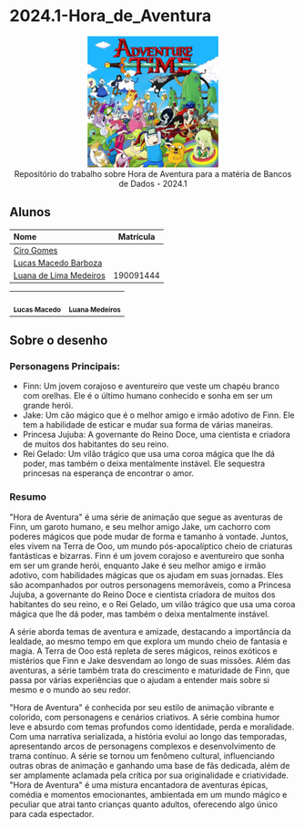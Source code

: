 # 2024.1-Hora_de_Aventura

<div align="center"> <img src="docs/Imagens/HoraDeAventura.jpg" height="230" width="auto"/> </div>
<div align="center">Repositório do trabalho sobre Hora de Aventura para a matéria de Bancos de Dados - 2024.1</div>

## Alunos

| Nome                                                               | Matrícula |
| :----------------------------------------------------------------- | :-------: |
| [Ciro Gomes](https://github.com/) |  |
| [Lucas Macedo Barboza](https://github.com/Luckx98)                 |  |
| [Luana de Lima Medeiros](https://github.com/LuaMedeiros)           | 190091444 |


<div class="md-typeset__scrollwrap"><div class="md-typeset__table"><table>
    <tbody><tr>
        <td align="center"><a href="https://github.com/Luckx98"><img onmouseover="opaqImg(this)" onmouseout="normalImg(this)" style="border-radius: 50%; opacity: 1;" src="https://avatars.githubusercontent.com/Luckx98" alt="" width="100px;"><br><sub><b>Lucas Macedo</b></sub></a><br><a href="https://github.com/Luckx98"></a></td> 
              <td align="center"><a href="https://github.com/LuaMedeiros"><img onmouseover="opaqImg(this)" onmouseout="normalImg(this)" style="border-radius: 50%; opacity: 1;" src="https://avatars.githubusercontent.com/LuaMedeiros" alt="" width="100px;"><br><sub><b>Luana Medeiros</b></sub></a><br><a href="https://github.com/Luckx98"></a></td>  
    </tr> 
</tbody></table></div></div>  

## Sobre o desenho

### Personagens Principais:
- Finn: Um jovem corajoso e aventureiro que veste um chapéu branco com orelhas. Ele é o último humano conhecido e sonha em ser um grande herói.
- Jake: Um cão mágico que é o melhor amigo e irmão adotivo de Finn. Ele tem a habilidade de esticar e mudar sua forma de várias maneiras.
- Princesa Jujuba: A governante do Reino Doce, uma cientista e criadora de muitos dos habitantes do seu reino.
- Rei Gelado: Um vilão trágico que usa uma coroa mágica que lhe dá poder, mas também o deixa mentalmente instável. Ele sequestra princesas na esperança de encontrar o amor.

### Resumo
"Hora de Aventura" é uma série de animação que segue as aventuras de Finn, um garoto humano, e seu melhor amigo Jake, um cachorro com poderes mágicos que pode mudar de forma e tamanho à vontade. Juntos, eles vivem na Terra de Ooo, um mundo pós-apocalíptico cheio de criaturas fantásticas e bizarras. Finn é um jovem corajoso e aventureiro que sonha em ser um grande herói, enquanto Jake é seu melhor amigo e irmão adotivo, com habilidades mágicas que os ajudam em suas jornadas. Eles são acompanhados por outros personagens memoráveis, como a Princesa Jujuba, a governante do Reino Doce e cientista criadora de muitos dos habitantes do seu reino, e o Rei Gelado, um vilão trágico que usa uma coroa mágica que lhe dá poder, mas também o deixa mentalmente instável.

A série aborda temas de aventura e amizade, destacando a importância da lealdade, ao mesmo tempo em que explora um mundo cheio de fantasia e magia. A Terra de Ooo está repleta de seres mágicos, reinos exóticos e mistérios que Finn e Jake desvendam ao longo de suas missões. Além das aventuras, a série também trata do crescimento e maturidade de Finn, que passa por várias experiências que o ajudam a entender mais sobre si mesmo e o mundo ao seu redor.

"Hora de Aventura" é conhecida por seu estilo de animação vibrante e colorido, com personagens e cenários criativos. A série combina humor leve e absurdo com temas profundos como identidade, perda e moralidade. Com uma narrativa serializada, a história evolui ao longo das temporadas, apresentando arcos de personagens complexos e desenvolvimento de trama contínuo. A série se tornou um fenômeno cultural, influenciando outras obras de animação e ganhando uma base de fãs dedicada, além de ser amplamente aclamada pela crítica por sua originalidade e criatividade. "Hora de Aventura" é uma mistura encantadora de aventuras épicas, comédia e momentos emocionantes, ambientada em um mundo mágico e peculiar que atrai tanto crianças quanto adultos, oferecendo algo único para cada espectador.



